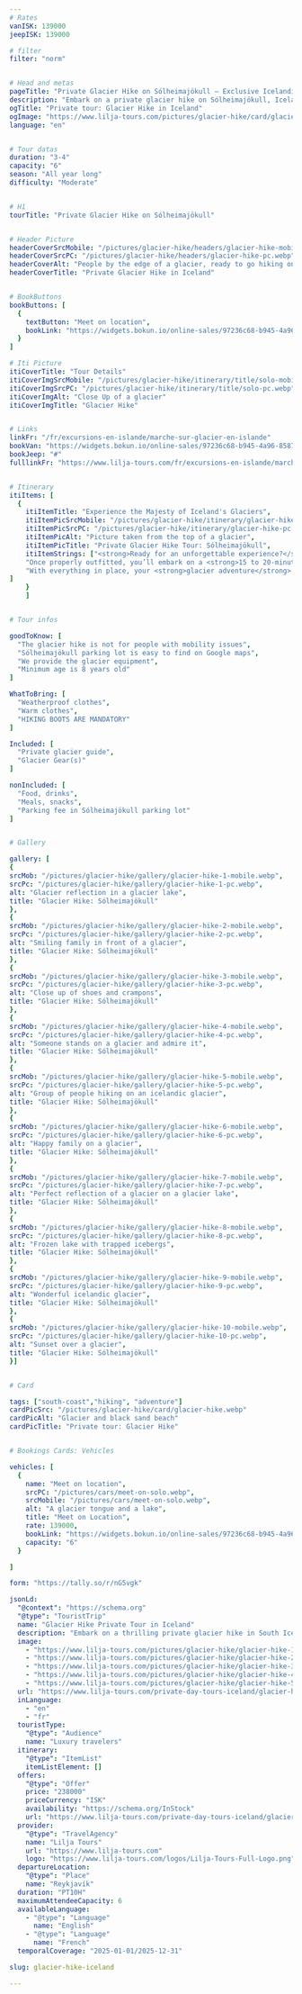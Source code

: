 ```yaml
---
# Rates
vanISK: 139000
jeepISK: 139000

# filter
filter: "norm"


# Head and metas
pageTitle: "Private Glacier Hike on Sólheimajökull – Exclusive Icelandic Adventure"
description: "Embark on a private glacier hike on Sólheimajökull, Iceland. Experience personalized exploration of stunning ice formations and crevasses with our expert guides. Book your exclusive adventure today."
ogTitle: "Private tour: Glacier Hike in Iceland"
ogImage: "https://www.lilja-tours.com/pictures/glacier-hike/card/glacier-hike.webp"
language: "en"


# Tour datas
duration: "3-4"
capacity: "6"
season: "All year long"
difficulty: "Moderate"


# H1
tourTitle: "Private Glacier Hike on Sólheimajökull"


# Header Picture
headerCoverSrcMobile: "/pictures/glacier-hike/headers/glacier-hike-mobile.webp"
headerCoverSrcPC: "/pictures/glacier-hike/headers/glacier-hike-pc.webp"
headerCoverAlt: "People by the edge of a glacier, ready to go hiking on it"
headerCoverTitle: "Private Glacier Hike in Iceland"


# BookButtons
bookButtons: [
  {
    textButton: "Meet on location",
    bookLink: "https://widgets.bokun.io/online-sales/97236c68-b945-4a96-8587-660bdc4c45fd/experience-calendar/740991"
  }
]

# Iti Picture
itiCoverTitle: "Tour Details​"
itiCoverImgSrcMobile: "/pictures/glacier-hike/itinerary/title/solo-mobile.webp"
itiCoverImgSrcPC: "/pictures/glacier-hike/itinerary/title/solo-pc.webp"
itiCoverImgAlt: "Close Up of a glacier"
itiCoverImgTitle: "Glacier Hike"


# Links
linkFr: "/fr/excursions-en-islande/marche-sur-glacier-en-islande"
bookVan: "https://widgets.bokun.io/online-sales/97236c68-b945-4a96-8587-660bdc4c45fd/experience-calendar/740991"
bookJeep: "#"
fulllinkFr: "https://www.lilja-tours.com/fr/excursions-en-islande/marche-sur-glacier-en-islande"


# Itinerary
itiItems: [
  { 
    itiItemTitle: "Experience the Majesty of Iceland's Glaciers",
    itiItemPicSrcMobile: "/pictures/glacier-hike/itinerary/glacier-hike-mobile.webp",
    itiItemPicSrcPC: "/pictures/glacier-hike/itinerary/glacier-hike-pc.webp",
    itiItemPicAlt: "Picture taken from the top of a glacier",
    itiItemPicTitle: "Private Glacier Hike Tour: Sólheimajökull",
    itiItemStrings: ["<strong>Ready for an unforgettable experience?</strong> Your adventure begins as you meet your guide directly at the Sólheimajökull parking lot. There, your guide will provide you with all the necessary gear, including a <strong>harness, helmet, crampons, and an ice axe</strong>, ensuring you’re fully equipped for the glacier hike.",
    "Once properly outfitted, you’ll embark on a <strong>15 to 20-minute walk</strong> to reach the impressive <strong>Sólheimajökull glacier</strong>. Before stepping onto the ice, your guide will give you important <strong>safety instructions</strong> and demonstrate the correct techniques for walking with crampons, ensuring a safe and enjoyable trek.",
    "With everything in place, your <strong>glacier adventure</strong> begins! You’ll spend approximately <strong>one hour exploring the ice</strong>, discovering breathtaking formations and deep crevasses. Since this is a <strong>private tour</strong>, your guide will take you away from the busiest areas, allowing you to fully appreciate the glacier’s beauty in peace, as if you had it all to yourself."
]
    }
    ]


# Tour infos

goodToKnow: [
  "The glacier hike is not for people with mobility issues", 
  "Sólheimajökull parking lot is easy to find on Google maps",
  "We provide the glacier equipment",
  "Minimum age is 8 years old"
]

WhatToBring: [
  "Weatherproof clothes", 
  "Warm clothes", 
  "HIKING BOOTS ARE MANDATORY"
]

Included: [
  "Private glacier guide",
  "Glacier Gear(s)"
]

nonIncluded: [
  "Food, drinks", 
  "Meals, snacks", 
  "Parking fee in Sólheimajökull parking lot"
]


# Gallery

gallery: [
{
srcMob: "/pictures/glacier-hike/gallery/glacier-hike-1-mobile.webp",
srcPc: "/pictures/glacier-hike/gallery/glacier-hike-1-pc.webp",
alt: "Glacier reflection in a glacier lake",
title: "Glacier Hike: Sólheimajökull"
},    
{
srcMob: "/pictures/glacier-hike/gallery/glacier-hike-2-mobile.webp",
srcPc: "/pictures/glacier-hike/gallery/glacier-hike-2-pc.webp",
alt: "Smiling family in front of a glacier",
title: "Glacier Hike: Sólheimajökull"
},    
{
srcMob: "/pictures/glacier-hike/gallery/glacier-hike-3-mobile.webp",
srcPc: "/pictures/glacier-hike/gallery/glacier-hike-3-pc.webp",
alt: "Close up of shoes and crampons",
title: "Glacier Hike: Sólheimajökull"
},  
{
srcMob: "/pictures/glacier-hike/gallery/glacier-hike-4-mobile.webp",
srcPc: "/pictures/glacier-hike/gallery/glacier-hike-4-pc.webp",
alt: "Someone stands on a glacier and admire it",
title: "Glacier Hike: Sólheimajökull"
},  
{
srcMob: "/pictures/glacier-hike/gallery/glacier-hike-5-mobile.webp",
srcPc: "/pictures/glacier-hike/gallery/glacier-hike-5-pc.webp",
alt: "Group of people hiking on an icelandic glacier",
title: "Glacier Hike: Sólheimajökull"
},   
{
srcMob: "/pictures/glacier-hike/gallery/glacier-hike-6-mobile.webp",
srcPc: "/pictures/glacier-hike/gallery/glacier-hike-6-pc.webp",
alt: "Happy family on a glacier",
title: "Glacier Hike: Sólheimajökull"
},    
{
srcMob: "/pictures/glacier-hike/gallery/glacier-hike-7-mobile.webp",
srcPc: "/pictures/glacier-hike/gallery/glacier-hike-7-pc.webp",
alt: "Perfect reflection of a glacier on a glacier lake",
title: "Glacier Hike: Sólheimajökull"
},  
{
srcMob: "/pictures/glacier-hike/gallery/glacier-hike-8-mobile.webp",
srcPc: "/pictures/glacier-hike/gallery/glacier-hike-8-pc.webp",
alt: "Frozen lake with trapped icebergs",
title: "Glacier Hike: Sólheimajökull"
},  
{
srcMob: "/pictures/glacier-hike/gallery/glacier-hike-9-mobile.webp",
srcPc: "/pictures/glacier-hike/gallery/glacier-hike-9-pc.webp",
alt: "Wonderful icelandic glacier",
title: "Glacier Hike: Sólheimajökull"
},  
{
srcMob: "/pictures/glacier-hike/gallery/glacier-hike-10-mobile.webp",
srcPc: "/pictures/glacier-hike/gallery/glacier-hike-10-pc.webp",
alt: "Sunset over a glacier",
title: "Glacier Hike: Sólheimajökull"
}]


# Card

tags: ["south-coast","hiking", "adventure"]
cardPicSrc: "/pictures/glacier-hike/card/glacier-hike.webp"
cardPicAlt: "Glacier and black sand beach"
cardPicTitle: "Private tour: Glacier Hike"


# Bookings Cards: Vehicles

vehicles: [
  {
    name: "Meet on location",
    srcPC: "/pictures/cars/meet-on-solo.webp",
    srcMobile: "/pictures/cars/meet-on-solo.webp",
    alt: "A glacier tongue and a lake",
    title: "Meet on Location",
    rate: 139000,
    bookLink: "https://widgets.bokun.io/online-sales/97236c68-b945-4a96-8587-660bdc4c45fd/experience-calendar/740991",
    capacity: "6"
  }

]

form: "https://tally.so/r/nG5vgk"

jsonLd:
  "@context": "https://schema.org"
  "@type": "TouristTrip"
  name: "Glacier Hike Private Tour in Iceland"
  description: "Embark on a thrilling private glacier hike in South Iceland with a certified guide. Explore crevasses, ice formations, and stunning glacier landscapes in safety and comfort. This 10-hour adventure includes private transport from Reykjavík and a personalized experience on the ice."
  image:
    - "https://www.lilja-tours.com/pictures/glacier-hike/glacier-hike-1-pc.webp"
    - "https://www.lilja-tours.com/pictures/glacier-hike/glacier-hike-2-pc.webp"
    - "https://www.lilja-tours.com/pictures/glacier-hike/glacier-hike-3-pc.webp"
    - "https://www.lilja-tours.com/pictures/glacier-hike/glacier-hike-4-pc.webp"
    - "https://www.lilja-tours.com/pictures/glacier-hike/glacier-hike-5-pc.webp"
  url: "https://www.lilja-tours.com/private-day-tours-iceland/glacier-hike-iceland/"
  inLanguage:
    - "en"
    - "fr"
  touristType:
    "@type": "Audience"
    name: "Luxury travelers"
  itinerary:
    "@type": "ItemList"
    itemListElement: []
  offers:
    "@type": "Offer"
    price: "238000"
    priceCurrency: "ISK"
    availability: "https://schema.org/InStock"
    url: "https://www.lilja-tours.com/private-day-tours-iceland/glacier-hike-iceland/"
  provider:
    "@type": "TravelAgency"
    name: "Lilja Tours"
    url: "https://www.lilja-tours.com"
    logo: "https://www.lilja-tours.com/logos/Lilja-Tours-Full-Logo.png"
  departureLocation:
    "@type": "Place"
    name: "Reykjavík"
  duration: "PT10H"
  maximumAttendeeCapacity: 6
  availableLanguage:
    - "@type": "Language"
      name: "English"
    - "@type": "Language"
      name: "French"
  temporalCoverage: "2025-01-01/2025-12-31"

slug: glacier-hike-iceland

---
```

